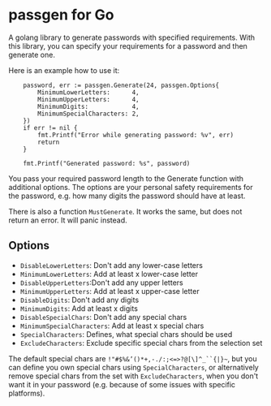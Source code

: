 # passgen for Go

A golang library to generate passwords with specified requirements.
With this library, you can specify your requirements for a password and then generate one.

Here is an example how to use it:

        password, err := passgen.Generate(24, passgen.Options{
            MinimumLowerLetters:      4,
            MinimumUpperLetters:      4,
            MinimumDigits:            4,
            MinimumSpecialCharacters: 2,
        })
        if err != nil {
            fmt.Printf("Error while generating password: %v", err)
            return
        }
    
        fmt.Printf("Generated password: %s", password)

You pass your required password length to the Generate function with additional options.
The options are your personal safety requirements for the password, e.g. how many digits the password
should have at least.

There is also a function `MustGenerate`. It works the same, but does not return an error.
It will panic instead.

## Options

- `DisableLowerLetters`: Don't add any lower-case letters
- `MinimumLowerLetters`: Add at least x lower-case letter
- `DisableUpperLetters`:Don't add any upper letters
- `MinimumUpperLetters`: Add at least x upper-case letter
- `DisableDigits`: Don't add any digits
- `MinimumDigits`: Add at least x digits
- `DisableSpecialChars`: Don't add any special chars
- `MinimumSpecialCharacters`: Add at least x special chars
- `SpecialCharacters`: Defines, what special chars should be used
- `ExcludeCharacters`: Exclude specific special chars from the selection set

The default special chars are `!"#$%&’()*+,-./:;<=>?@[\]^_``{|}~`, but you can define
you own special chars using `SpecialCharacters`, or alternatively remove special chars
from the set with `ExcludeCharacters`, when you don't want it in your password
(e.g. because of some issues with specific platforms).
